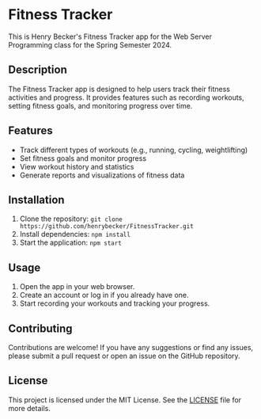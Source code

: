 # Fitness Tracker

This is Henry Becker's Fitness Tracker app for the Web Server Programming class for the Spring Semester 2024.

## Description

The Fitness Tracker app is designed to help users track their fitness activities and progress. It provides features such as recording workouts, setting fitness goals, and monitoring progress over time.

## Features

- Track different types of workouts (e.g., running, cycling, weightlifting)
- Set fitness goals and monitor progress
- View workout history and statistics
- Generate reports and visualizations of fitness data

## Installation

1. Clone the repository: `git clone https://github.com/henrybecker/FitnessTracker.git`
2. Install dependencies: `npm install`
3. Start the application: `npm start`

## Usage

1. Open the app in your web browser.
2. Create an account or log in if you already have one.
3. Start recording your workouts and tracking your progress.

## Contributing

Contributions are welcome! If you have any suggestions or find any issues, please submit a pull request or open an issue on the GitHub repository.

## License

This project is licensed under the MIT License. See the [LICENSE](LICENSE) file for more details.
